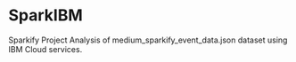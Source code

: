 # SparkIBM
Sparkify Project
Analysis of medium_sparkify_event_data.json dataset using IBM Cloud services.


